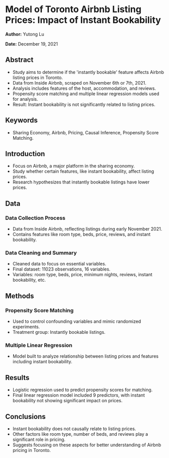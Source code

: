 # Model of Toronto Airbnb Listing Prices: Impact of Instant Bookability

**Author:** Yutong Lu

**Date:** December 19, 2021

## Abstract

- Study aims to determine if the 'instantly bookable' feature affects Airbnb listing prices in Toronto.
- Data from Inside Airbnb, scraped on November 6th or 7th, 2021.
- Analysis includes features of the host, accommodation, and reviews.
- Propensity score matching and multiple linear regression models used for analysis.
- Result: Instant bookability is not significantly related to listing prices.

## Keywords

- Sharing Economy, Airbnb, Pricing, Causal Inference, Propensity Score Matching.

## Introduction

- Focus on Airbnb, a major platform in the sharing economy.
- Study whether certain features, like instant bookability, affect listing prices.
- Research hypothesizes that instantly bookable listings have lower prices.

## Data

### Data Collection Process

- Data from Inside Airbnb, reflecting listings during early November 2021.
- Contains features like room type, beds, price, reviews, and instant bookability.

### Data Cleaning and Summary

- Cleaned data to focus on essential variables.
- Final dataset: 11023 observations, 16 variables.
- Variables: room type, beds, price, minimum nights, reviews, instant bookability, etc.

## Methods

### Propensity Score Matching

- Used to control confounding variables and mimic randomized experiments.
- Treatment group: Instantly bookable listings.

### Multiple Linear Regression

- Model built to analyze relationship between listing prices and features including instant bookability.

## Results

- Logistic regression used to predict propensity scores for matching.
- Final linear regression model included 9 predictors, with instant bookability not showing significant impact on prices.

## Conclusions

- Instant bookability does not causally relate to listing prices.
- Other factors like room type, number of beds, and reviews play a significant role in pricing.
- Suggests focusing on these aspects for better understanding of Airbnb pricing in Toronto.
